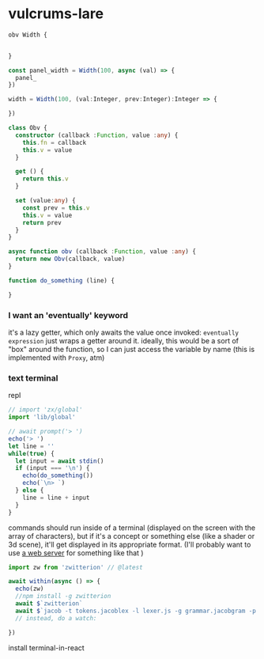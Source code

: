 # vulcrums-lare

```ts
obv Width {


}

const panel_width = Width(100, async (val) => {
  panel_
})

width = Width(100, (val:Integer, prev:Integer):Integer => {

})

class Obv {
  constructor (callback :Function, value :any) {
    this.fn = callback
    this.v = value
  }

  get () {
    return this.v
  }

  set (value:any) {
    const prev = this.v
    this.v = value
    return prev
  }
}

async function obv (callback :Function, value :any) {
  return new Obv(callback, value)
}

function do_something (line) {

}
```

### I want an 'eventually' keyword
it's a lazy getter, which only awaits the value once invoked: `eventually expression` just wraps a getter around it. ideally, this would be a sort of "box" around the function, so I can just access the variable by name (this is implemented with `Proxy`, atm)

### text terminal

repl

```ts
// import 'zx/global'
import 'lib/global'

// await prompt('> ')
echo('> ')
let line = ''
while(true) {
  let input = await stdin()
  if (input === '\n') {
    echo(do_something())
    echo(`\n> `)
  } else {
    line = line + input
  }
}

```

commands should run inside of a terminal (displayed on the screen with the array of characters), but if it's a concept or something else (like a shader or 3d scene), it'll get displayed in its appropriate format. (I'll probably want to use [a web server](https://github.com/lastmjs/zwitterion) for something like that )

```ts
import zw from 'zwitterion' // @latest

await within(async () => {
  echo(zw)
  //npm install -g zwitterion
  await $`zwitterion`
  await $`jacob -t tokens.jacoblex -l lexer.js -g grammar.jacobgram -p parser.js`
  // instead, do a watch:

})
```

install terminal-in-react

